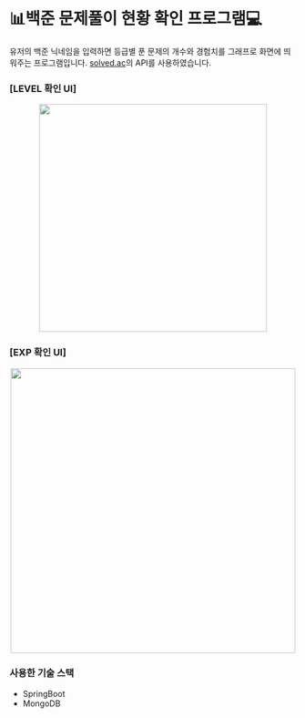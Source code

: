 # 📊백준 문제풀이 현황 확인 프로그램💻
유저의 백준 닉네임을 입력하면 등급별 푼 문제의 개수와 경험치를 그래프로 화면에 띄워주는 프로그램입니다. [solved.ac](https://solved.ac/)의 API를 사용하였습니다.
### [LEVEL 확인 UI]

<p align="center">
<img src="https://www.notion.so/image/https%3A%2F%2Fs3-us-west-2.amazonaws.com%2Fsecure.notion-static.com%2F61178649-2a0b-4ce3-8942-85dab27e19ec%2F%E1%84%89%E1%85%B3%E1%84%8F%E1%85%B3%E1%84%85%E1%85%B5%E1%86%AB%E1%84%89%E1%85%A3%E1%86%BA_2022-06-12_21.17.06.png?table=block&id=464896b7-de12-4c44-964f-cdf2cc140479&spaceId=8cd60efb-344c-4c9d-a06e-e12fc98fb296&width=2000&userId=c6210e22-c8e7-49ec-af8e-da8b7d483ce0&cache=v2" width="400"/>
</p>

### [EXP 확인 UI]

<p align="center">
<img src = "https://www.notion.so/image/https%3A%2F%2Fs3-us-west-2.amazonaws.com%2Fsecure.notion-static.com%2Fcf62913e-cd49-4e08-8934-3eb96e99a894%2F%E1%84%89%E1%85%B3%E1%84%8F%E1%85%B3%E1%84%85%E1%85%B5%E1%86%AB%E1%84%89%E1%85%A3%E1%86%BA_2022-06-12_21.19.12.png?table=block&id=cb1d85cf-b7cc-41b4-a577-b88b479a5fa7&spaceId=8cd60efb-344c-4c9d-a06e-e12fc98fb296&width=2000&userId=c6210e22-c8e7-49ec-af8e-da8b7d483ce0&cache=v2"  width="500"  />
</p>


### 사용한 기술 스택
- SpringBoot
-  MongoDB
